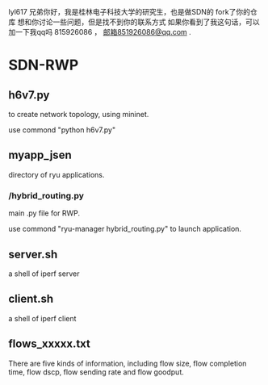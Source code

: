 lyl617 兄弟你好，我是桂林电子科技大学的研究生，也是做SDN的
fork了你的仓库 想和你讨论一些问题，但是找不到你的联系方式
如果你看到了我这句话，可以加一下我qq吗 815926086 ， 邮箱851926086@qq.com   .                         
# SDN-RWP

## h6v7.py 

to create network topology, using mininet.

use commond "python h6v7.py" 

## myapp_jsen 
 
directory of ryu applications.

### /hybrid_routing.py  

main .py file for RWP. 

use commond "ryu-manager hybrid_routing.py"  to launch application.

## server.sh 

a shell of iperf server

## client.sh 
 
a shell of iperf client

## flows_xxxxx.txt

There are five kinds of information, including flow size, flow completion time, flow dscp, flow sending rate and flow goodput.
 
